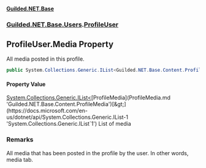 #### [Guilded.NET.Base](Guilded_NET_Base.md 'Guilded.NET.Base')
### [Guilded.NET.Base.Users](Guilded_NET_Base.md#Guilded_NET_Base_Users 'Guilded.NET.Base.Users').[ProfileUser](ProfileUser.md 'Guilded.NET.Base.Users.ProfileUser')
## ProfileUser.Media Property
All media posted in this profile.  
```csharp
public System.Collections.Generic.IList<Guilded.NET.Base.Content.ProfileMedia> Media { get; set; }
```
#### Property Value
[System.Collections.Generic.IList&lt;](https://docs.microsoft.com/en-us/dotnet/api/System.Collections.Generic.IList-1 'System.Collections.Generic.IList`1')[ProfileMedia](ProfileMedia.md 'Guilded.NET.Base.Content.ProfileMedia')[&gt;](https://docs.microsoft.com/en-us/dotnet/api/System.Collections.Generic.IList-1 'System.Collections.Generic.IList`1')
List of media
### Remarks
All media that has been posted in the profile by the user. In other words, media tab.  
